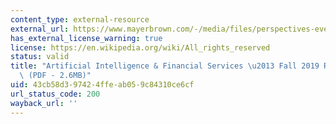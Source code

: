 ```yaml
---
content_type: external-resource
external_url: https://www.mayerbrown.com/-/media/files/perspectives-events/publications/2019/10/mayer-brown--ai--financial-services-symposium--thought-leadership-articles--fall-2019.pdf
has_external_license_warning: true
license: https://en.wikipedia.org/wiki/All_rights_reserved
status: valid
title: "Artificial Intelligence & Financial Services \u2013 Fall 2019 Report\u2019\
  \ (PDF - 2.6MB)"
uid: 43cb58d3-9742-4ffe-ab05-9c84310ce6cf
url_status_code: 200
wayback_url: ''
---
```

